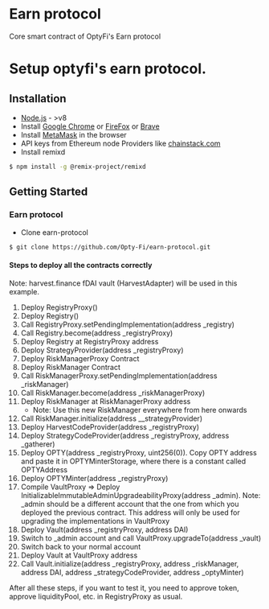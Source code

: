 # Earn protocol
Core smart contract of OptyFi's Earn protocol

# Setup optyfi's earn protocol.

## Installation

- <a href="https://nodejs.org/en/" target="_blank">Node.js</a> - >v8
- Install <a href="https://www.google.ca/chrome/" target="_blank">Google Chrome</a> or <a href="https://www.google.ca/chrome/" target="_blank">FireFox</a> or <a href="https://www.mozilla.org/en-CA/firefox/" target="_blank">Brave</a>
- Install <a href="https://brave.com/" target="_blank">MetaMask</a> in the browser
- API keys from Ethereum node Providers like <a href="https://chainstack.com" target="_blank">chainstack.com</a>
- Install remixd 
```bash
$ npm install -g @remix-project/remixd
```

## Getting Started

###  Earn protocol

- Clone earn-protocol

```bash
$ git clone https://github.com/Opty-Fi/earn-protocol.git
```
#### Steps to deploy all the contracts correctly
Note: harvest.finance fDAI vault (HarvestAdapter) will be used in this example.
1. Deploy RegistryProxy()
2. Deploy Registry()
3. Call RegistryProxy.setPendingImplementation(address _registry)
4. Call Registry.become(address _registryProxy)
5. Deploy Registry at RegistryProxy address
6. Deploy StrategyProvider(address _registryProxy)
7. Deploy RiskManagerProxy Contract
8. Deploy RiskManager Contract
9. Call RiskManagerProxy.setPendingImplementation(address _riskManager)
10. Call RiskManager.become(address _riskManagerProxy)
11. Deploy RiskManager at RiskManagerProxy address
    - Note: Use this new RiskManager everywhere from here onwards
12. Call RiskManager.initialize(address __strategyProvider)
13. Deploy HarvestCodeProvider(address _registryProxy)
14. Deploy StrategyCodeProvider(address _registryProxy, address _gatherer)
15. Deploy OPTY(address _registryProxy, uint256(0)). Copy OPTY address and paste it in OPTYMinterStorage, where there is a constant called OPTYAddress
16. Deploy OPTYMinter(address _registryProxy)
17. Compile VaultProxy => Deploy InitializableImmutableAdminUpgradeabilityProxy(address _admin). Note: _admin should be a different account that the one from which you deployed the previous contract. This address will only be used for upgrading the implementations in VaultProxy
18. Deploy Vault(address _registryProxy, address DAI)
19. Switch to _admin account and call VaultProxy.upgradeTo(address _vault)
20. Switch back to your normal account
21. Deploy Vault at VaultProxy address
22. Call Vault.initialize(address _registryProxy, address _riskManager, address DAI, address _strategyCodeProvider, address _optyMinter)

After all these steps, if you want to test it, you need to approve token, approve liquidityPool, etc. in RegistryProxy as usual.